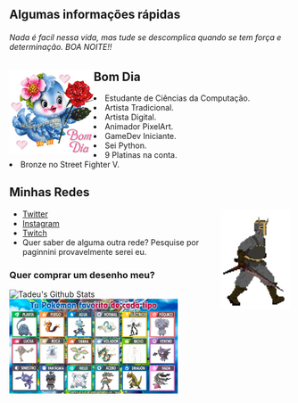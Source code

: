 <h2> Algumas informações rápidas</h2>

<h6>Nada é facil nessa vida, mas tude se descomplica quando se tem força e determinação. BOA NOITE!!</h6>
<img align="left" src=./4b8274cdd4bb64b7ec094cd5c3d7d306.gif alt="teste" width=30% height=30%/>
<h2> Bom Dia</h2>
    <li> Estudante de Ciências da Computação.</li>
    <li> Artista Tradicional.</li>
    <li> Artista Digital.</li>
    <li> Animador PixelArt.</li>
    <li> GameDev Iniciante.</li>
    <li> Sei Python.</li>
    <li> 9 Platinas na conta.</li>
    <li> Bronze no Street Fighter V.</li>

<h2> Minhas Redes</h2>
<img align="right" src=./walk.gif alt="teste" width=25% height=25%/>
<ul>
    <li><a href="https://twitter.com/paginnini">Twitter</a></li>
    <li><a href="https://www.instagram.com/paginnini/">Instagram</a></li>
    <li><a href="https://www.twitch.tv/paginnini">Twitch</a></li>
    <li>Quer saber de alguma outra rede? Pesquise por paginnini provavelmente serei eu.</li>
</ul>
<h3>Quer comprar um desenho meu?</h3>
<img align="left" src="https://github-readme-stats.vercel.app/api?username=paginnini&show_icons=true&hide_border=true" alt="Tadeu's Github Stats">
<img align="bottom" src=./favoritos.jfif alt="SE VOCE N CONCORDA SAI FORA" width=60% height=60%/>
